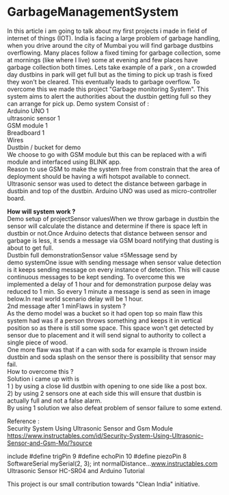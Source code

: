 # GarbageManagementSystem

In this article i am going to talk about my first projects i made in field of internet of things (IOT).
India is facing a large problem of garbage handling, when you drive around the city of Mumbai you will find garbage dustbins overflowing. Many places follow a fixed timing for garbage collection, some at mornings (like where I live) some at evening and few places have garbage collection both times.
Lets take example of a park , on a crowded day dustbins in park will get full but as the timing to pick up trash is fixed they won't be cleared. This eventually leads to garbage overflow.
To overcome this we made this project "Garbage monitoring System". This system aims to alert the authorities about the dustbin getting full so they can arrange for pick up.
Demo system Consist of : <br>
Arduino UNO 1 <br>
ultrasonic sensor 1<br>
GSM module 1<br>
Breadboard 1<br>
Wires<br>
Dustbin / bucket for demo<br>
We choose to go with GSM module but this can be replaced with a wifi module and interfaced using BLINK app.<br>
Reason to use GSM to make the system free from constrain that the area of deployment should be having a wifi hotspot available to connect.<br>
Ultrasonic sensor was used to detect the distance between garbage in dustbin and top of the dustbin.
Arduino UNO was used as micro-controller board.<br>

<b>How will system work ?</b><br>
Demo setup of projectSensor valuesWhen we throw garbage in dustbin the sensor will calculate the distance and determine if there is space left in dustbin or not.Once Arduino detects that distance between sensor and garbage is less, it sends a message via GSM board notifying that dusting is about to get full.<br>
Dustbin full demonstrationSensor value ≤5Message send by demo systemOne issue with sending message when sensor value detection is it keeps sending message on every instance of detection. This will cause continuous messages to be kept sending.
To overcome this we implemented a delay of 1 hour and for demonstration purpose delay was reduced to 1 min. So every 1 minute a message is send as seen in image below.In real world scenario delay will be 1 hour.<br>
2nd message after 1 minFlaws in system ?<br>
As the demo model was a bucket so it had open top so main flaw this system had was if a person throws something and keeps it in vertical position so as there is still some space. This space won't get detected by sensor due to placement and it will send signal to authority to collect a single piece of wood.<br>
One more flaw was that if a can with soda for example is thrown inside dustbin and soda splash on the sensor there is possibility that sensor may fail.<br>
How to overcome this ?<br>
Solution i came up with is<br>
1 ) by using a close lid dustbin with opening to one side like a post box.<br>
2) by using 2 sensors one at each side this will ensure that dustbin is actually full and not a false alarm.<br>
By using 1 solution we also defeat problem of sensor failure to some extend.<br>

Reference :<br>
Security System Using Ultrasonic Sensor and Gsm Module https://www.instructables.com/id/Security-System-Using-Ultrasonic-Sensor-and-Gsm-Mo/?source

include #define trigPin 9 #define echoPin 10 #define piezoPin 8 SoftwareSerial mySerial(2, 3); int normalDistance…www.instructables.com
Ultrasonic Sensor HC-SR04 and Arduino Tutorial

This project is our small contribution towards "Clean India" initiative.
